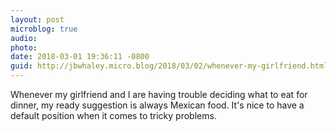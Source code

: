 ```yaml
---
layout: post
microblog: true
audio: 
photo: 
date: 2018-03-01 19:36:11 -0800
guid: http://jbwhaley.micro.blog/2018/03/02/whenever-my-girlfriend.html
---
```

Whenever my girlfriend and I are having trouble deciding what to eat for dinner, my ready suggestion is always Mexican food. It's nice to have a default position when it comes to tricky problems.
